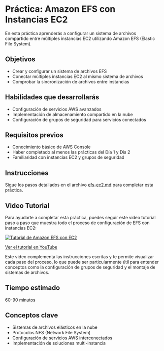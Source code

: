 # Práctica: Amazon EFS con Instancias EC2

En esta práctica aprenderás a configurar un sistema de archivos compartido entre múltiples instancias EC2 utilizando Amazon EFS (Elastic File System).

## Objetivos
- Crear y configurar un sistema de archivos EFS
- Conectar múltiples instancias EC2 al mismo sistema de archivos
- Comprobar la sincronización de archivos entre instancias

## Habilidades que desarrollarás
- Configuración de servicios AWS avanzados
- Implementación de almacenamiento compartido en la nube
- Configuración de grupos de seguridad para servicios conectados

## Requisitos previos
- Conocimiento básico de AWS Console
- Haber completado al menos las prácticas del Día 1 y Día 2
- Familiaridad con instancias EC2 y grupos de seguridad

## Instrucciones

Sigue los pasos detallados en el archivo [efs-ec2.md](efs-ec2.md) para completar esta práctica.

## Video Tutorial

Para ayudarte a completar esta práctica, puedes seguir este video tutorial paso a paso que muestra todo el proceso de configuración de EFS con instancias EC2:

[![Tutorial de Amazon EFS con EC2](https://img.youtube.com/vi/_rsJFBVOyQM/0.jpg)](https://www.youtube.com/watch?v=_rsJFBVOyQM)

[Ver el tutorial en YouTube](https://www.youtube.com/watch?v=_rsJFBVOyQM&t=21s)

Este video complementa las instrucciones escritas y te permite visualizar cada paso del proceso, lo que puede ser particularmente útil para entender conceptos como la configuración de grupos de seguridad y el montaje de sistemas de archivos.

## Tiempo estimado
60-90 minutos

## Conceptos clave
- Sistemas de archivos elásticos en la nube
- Protocolos NFS (Network File System)
- Configuración de servicios AWS interconectados
- Implementación de soluciones multi-instancia

